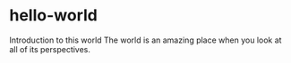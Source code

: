 # hello-world
Introduction to this world
The world is an amazing place when you look at all of its perspectives.
